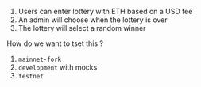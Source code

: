 1. Users can enter lottery with ETH based on a USD fee
2. An admin will choose when the lottery is over 
3. The lottery will select a random winner

How do we want to tset this ?

1. `mainnet-fork`
2. `development` with mocks
3. `testnet`